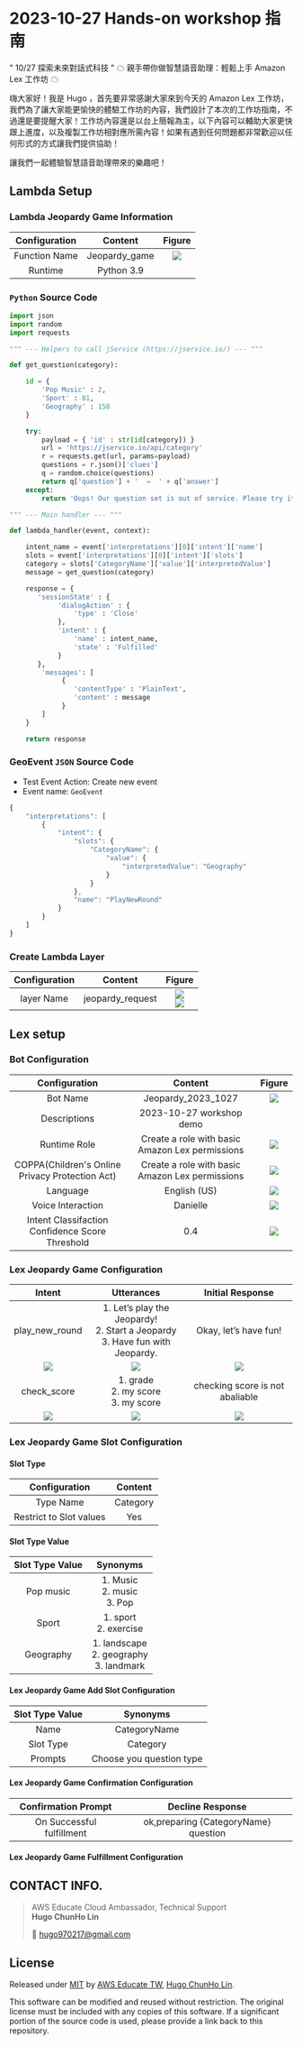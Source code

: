 # 2023-10-27 Hands-on workshop 指南

" 10/27 探索未來對話式科技 " ☁ 親手帶你做智慧語音助理：輕鬆上手 Amazon Lex 工作坊 ☁

嗨大家好！我是 Hugo ，首先要非常感謝大家來到今天的 Amazon Lex 工作坊，我們為了讓大家能更愉快的體驗工作坊的內容，我們設計了本次的工作坊指南，不過還是要提醒大家！工作坊內容還是以台上簡報為主，以下內容可以輔助大家更快跟上進度，以及複製工作坊相對應所需內容！如果有遇到任何問題都非常歡迎以任何形式的方式讓我們提供協助！

讓我們一起體驗智慧語音助理帶來的樂趣吧！

## Lambda Setup

### Lambda Jeopardy Game Information
| Configuration | Content | Figure |
|:-:|:-:|:-:|
| Function Name | Jeopardy_game | ![](imgs/lamda_01.png)|
| Runtime | Python 3.9 | |

### `Python` Source Code
```python
import json
import random
import requests

""" --- Helpers to call jService (https://jservice.io/) --- """

def get_question(category):

    id = {
        'Pop Music' : 2,
        'Sport' : 81,
        'Geography' : 158
    }

    try:
        payload = { 'id' : str(id[category]) }
        url = 'https://jservice.io/api/category'
        r = requests.get(url, params=payload)
        questions = r.json()['clues']
        q = random.choice(questions)
        return q['question'] + '  →  ' + q['answer']
    except:
        return 'Oops! Our question set is out of service. Please try it later.'

""" --- Main handler --- """

def lambda_handler(event, context):

    intent_name = event['interpretations'][0]['intent']['name']
    slots = event['interpretations'][0]['intent']['slots']
    category = slots['CategoryName']['value']['interpretedValue']
    message = get_question(category)

    response = {
       'sessionState' : {
            'dialogAction' : {
                'type' : 'Close'
            },
            'intent' : {
                'name' : intent_name,
                'state' : 'Fulfilled'
            }
       },
        'messages': [
             {
                'contentType' : 'PlainText',
                'content' : message
             }
        ]
    }

    return response
```

### GeoEvent `JSON` Source Code

- Test Event Action: Create new event
- Event name: `GeoEvent`

```js
{
    "interpretations": [
        {
            "intent": {
                "slots": {
                    "CategoryName": {
                        "value": {
                            "interpretedValue": "Geography"
                        }
                    }
                },
                "name": "PlayNewRound"
            }
        }
    ]
}
```

### Create Lambda Layer

| Configuration | Content | Figure |
|:-:|:-:|:-:|
| layer Name | jeopardy_request | ![](imgs/lambda_layer.png) <br> ![](imgs/lambda_layer_02.png)|

## Lex setup

### Bot Configuration

| Configuration | Content | Figure |
|:-:|:-:|:-:|
| Bot Name | Jeopardy_2023_1027 | ![](imgs/lex_bot_name.png) |
| Descriptions | 2023-10-27 workshop demo | |
| Runtime Role | Create a role with basic Amazon Lex permissions | ![](imgs/lex_runtime_role.png) |
| COPPA(Children's Online Privacy Protection Act) |  Create a role with basic Amazon Lex permissions | ![](imgs/lex_coppa.png) |
| Language | English (US) | ![](imgs/lex_language.png) |
| Voice Interaction | Danielle | ![](imgs/lex_voice.png) |
| Intent Classifaction Confidence Score Threshold | 0.4 | ![](imgs/lex_intent.png) |

### Lex Jeopardy Game Configuration

| Intent | Utterances | Initial Response |
|:-:|:-:|:-:|
| play_new_round | 1. Let’s play the Jeopardy! <br>2. Start a Jeopardy <br>3. Have fun with Jeopardy. | Okay, let’s have fun! |
| ![](imgs/lex_play_new_round.png) | ![](imgs/lex_play_new_round_utterances.png) | ![](imgs/lex_play_new_round_response.png)|
| check_score | 1. grade <br>2. my score <br>3. my score | checking score is not abaliable |
| ![](imgs/lex_score.png) | ![](imgs/lex_score_utterances.png) | ![](imgs/lex_score_response.png) |

### Lex Jeopardy Game Slot Configuration

#### Slot Type
| Configuration | Content |
|:-:|:-:|
| Type Name | Category |
| Restrict to Slot values | Yes |

#### Slot Type Value
| Slot Type Value |     Synonyms     |
|:-------------:|:--------------:|
| Pop music | 1. Music <br>2. music <br>3. Pop |
| Sport | 1. sport <br>2. exercise  |
| Geography | 1. landscape <br>2. geography <br>3. landmark |

#### Lex Jeopardy Game Add Slot Configuration
| Slot Type Value |     Synonyms     |
|:-------------:|:--------------:|
| Name | CategoryName |
| Slot Type | Category  |
| Prompts | Choose you question type |

#### Lex Jeopardy Game Confirmation Configuration
| Confirmation Prompt |     Decline Response     |
|:-------------:|:--------------:|
| On Successful fulfillment | ok,preparing {CategoryName} question |

#### Lex Jeopardy Game Fulfillment Configuration



## CONTACT INFO.

> AWS Educate Cloud Ambassador, Technical Support </br>
> **Hugo ChunHo Lin**
> 
> <aside>
>   📩 <a href="mailto:hugo970217@gmail.com">hugo970217@gmail.com</a>
> </aside>

## License
Released under [MIT](./LICENSE) by [AWS Educate TW](https://aws.amazon.com/tw/education/awseducate/), [Hugo ChunHo Lin](https://github.com/1chooo).

This software can be modified and reused without restriction.
The original license must be included with any copies of this software.
If a significant portion of the source code is used, please provide a link back to this repository.